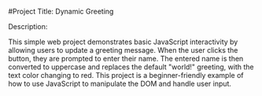 #Project Title: Dynamic Greeting

Description:

This simple web project demonstrates basic JavaScript interactivity by allowing users to update a greeting message. When the user clicks the button, they are prompted to enter their name. The entered name is then converted to uppercase and replaces the default "world!" greeting, with the text color changing to red. This project is a beginner-friendly example of how to use JavaScript to manipulate the DOM and handle user input.
